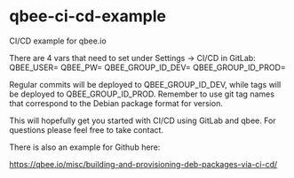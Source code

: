 # qbee-ci-cd-example
CI/CD example for qbee.io

There are 4 vars that need to set under Settings -> CI/CD in GitLab:
﻿
QBEE_USER=<your-username>
QBEE_PW=<your-password>
QBEE_GROUP_ID_DEV=<group-id-for-dev>
QBEE_GROUP_ID_PROD=<group-id-for-prod>

Regular commits will be deployed to QBEE_GROUP_ID_DEV, while tags will be deployed to QBEE_GROUP_ID_PROD. 
Remember to use git tag names that correspond to the Debian package format for version.

This will hopefully get you started with CI/CD using GitLab and qbee. For questions please feel free to take contact.

There is also an example for Github here:

https://qbee.io/misc/building-and-provisioning-deb-packages-via-ci-cd/
